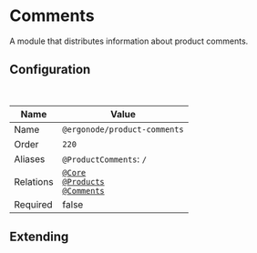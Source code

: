 # Comments

A module that distributes information about product comments.

## Configuration

<br>

| Name          | Value                    |
|---------------|--------------------------|
| Name          | `@ergonode/product-comments`   |
| Order         | `220`                     |
| Aliases       | `@ProductComments`: `/`       |
| Relations     | [`@Core`][module-core] <br> [`@Products`][module-products] <br> [`@Comments`][module-comments] |
| Required       | false     |

## Extending

[module-core]: frontend/modules/core
[module-products]: frontend/modules/products
[module-comments]: frontend/modules/comments

